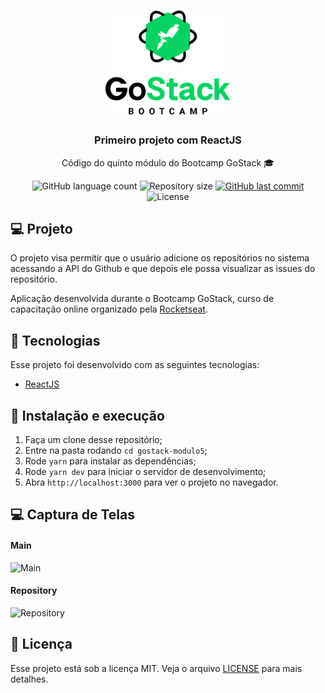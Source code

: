 <h1 align="center">
    <img alt="GoStack" src=".github/logo.png" width="200px" />
</h1>

<h3 align="center">
  Primeiro projeto com ReactJS
</h3>

<p align="center">Código do quinto módulo do Bootcamp GoStack 🎓</p>

<p align="center">
  <img alt="GitHub language count" src="https://img.shields.io/github/languages/count/thiagoperesbr/gostack-modulo5">

  <img alt="Repository size" src="https://img.shields.io/github/repo-size/thiagoperesbr/gostack-modulo5">
  
  <a href="https://github.com/Rocketseat/semana-omnistack-9/commits/master">
    <img alt="GitHub last commit" src="https://img.shields.io/github/last-commit/thiagoperesbr/gostack-modulo5">
  </a>

  <img alt="License" src="https://img.shields.io/github/license/thiagoperesbr/gostack-modulo5">
</p>

## 💻 Projeto

O projeto visa permitir que o usuário adicione os repositórios no sistema acessando a API do Github e que depois ele possa visualizar as issues do repositório.

Aplicação desenvolvida durante o Bootcamp GoStack, curso de capacitação online organizado pela [Rocketseat](https://rocketseat.com.br).

## 🚀 Tecnologias

Esse projeto foi desenvolvido com as seguintes tecnologias:

- [ReactJS](https://reactjs.org)

## 🚀 Instalação e execução

1. Faça um clone desse repositório;
2. Entre na pasta rodando `cd gostack-modulo5`;
3. Rode `yarn` para instalar as dependências;
4. Rode `yarn dev` para iniciar o servidor de desenvolvimento;
5. Abra `http://localhost:3000` para ver o projeto no navegador.

## 💻 Captura de Telas

#### Main
![Main](.github/main.png)

#### Repository
![Repository](.github/repository.png)

## :memo: Licença

Esse projeto está sob a licença MIT. Veja o arquivo [LICENSE](LICENSE.md) para mais detalhes.
